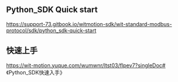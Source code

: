 ## Python_SDK Quick start

https://support-73.gitbook.io/witmotion-sdk/wit-standard-modbus-protocol/sdk/python_sdk-quick-start

## 快速上手

https://wit-motion.yuque.com/wumwnr/ltst03/flpev7?singleDoc# 《Python_SDK快速入手》







